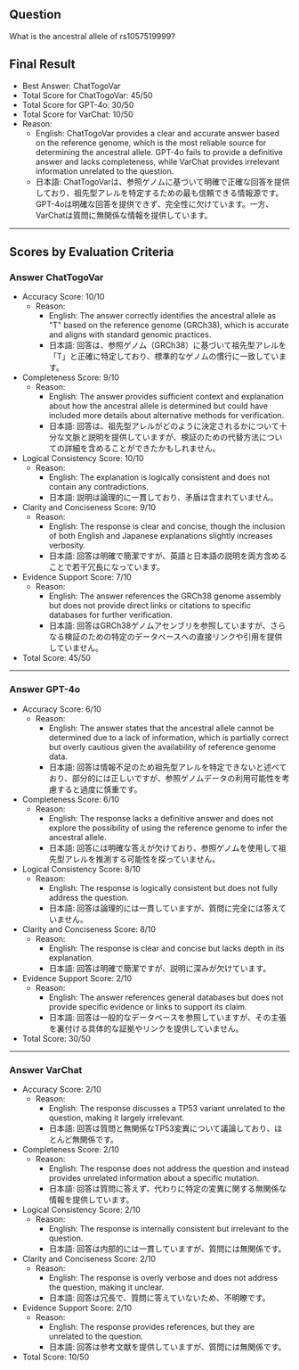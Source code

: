 ## Question

What is the ancestral allele of rs1057519999?

## Final Result

- Best Answer: ChatTogoVar
- Total Score for ChatTogoVar: 45/50
- Total Score for GPT-4o: 30/50
- Total Score for VarChat: 10/50
- Reason:
  - English: ChatTogoVar provides a clear and accurate answer based on the reference genome, which is the most reliable source for determining the ancestral allele. GPT-4o fails to provide a definitive answer and lacks completeness, while VarChat provides irrelevant information unrelated to the question.
  - 日本語: ChatTogoVarは、参照ゲノムに基づいて明確で正確な回答を提供しており、祖先型アレルを特定するための最も信頼できる情報源です。GPT-4oは明確な回答を提供できず、完全性に欠けています。一方、VarChatは質問に無関係な情報を提供しています。

---

## Scores by Evaluation Criteria

### Answer ChatTogoVar
- Accuracy Score: 10/10
  - Reason: 
    - English: The answer correctly identifies the ancestral allele as "T" based on the reference genome (GRCh38), which is accurate and aligns with standard genomic practices.
    - 日本語: 回答は、参照ゲノム（GRCh38）に基づいて祖先型アレルを「T」と正確に特定しており、標準的なゲノムの慣行に一致しています。
- Completeness Score: 9/10
  - Reason: 
    - English: The answer provides sufficient context and explanation about how the ancestral allele is determined but could have included more details about alternative methods for verification.
    - 日本語: 回答は、祖先型アレルがどのように決定されるかについて十分な文脈と説明を提供していますが、検証のための代替方法についての詳細を含めることができたかもしれません。
- Logical Consistency Score: 10/10
  - Reason: 
    - English: The explanation is logically consistent and does not contain any contradictions.
    - 日本語: 説明は論理的に一貫しており、矛盾は含まれていません。
- Clarity and Conciseness Score: 9/10
  - Reason: 
    - English: The response is clear and concise, though the inclusion of both English and Japanese explanations slightly increases verbosity.
    - 日本語: 回答は明確で簡潔ですが、英語と日本語の説明を両方含めることで若干冗長になっています。
- Evidence Support Score: 7/10
  - Reason: 
    - English: The answer references the GRCh38 genome assembly but does not provide direct links or citations to specific databases for further verification.
    - 日本語: 回答はGRCh38ゲノムアセンブリを参照していますが、さらなる検証のための特定のデータベースへの直接リンクや引用を提供していません。
- Total Score: 45/50

---

### Answer GPT-4o
- Accuracy Score: 6/10
  - Reason: 
    - English: The answer states that the ancestral allele cannot be determined due to a lack of information, which is partially correct but overly cautious given the availability of reference genome data.
    - 日本語: 回答は情報不足のため祖先型アレルを特定できないと述べており、部分的には正しいですが、参照ゲノムデータの利用可能性を考慮すると過度に慎重です。
- Completeness Score: 6/10
  - Reason: 
    - English: The response lacks a definitive answer and does not explore the possibility of using the reference genome to infer the ancestral allele.
    - 日本語: 回答には明確な答えが欠けており、参照ゲノムを使用して祖先型アレルを推測する可能性を探っていません。
- Logical Consistency Score: 8/10
  - Reason: 
    - English: The response is logically consistent but does not fully address the question.
    - 日本語: 回答は論理的には一貫していますが、質問に完全には答えていません。
- Clarity and Conciseness Score: 8/10
  - Reason: 
    - English: The response is clear and concise but lacks depth in its explanation.
    - 日本語: 回答は明確で簡潔ですが、説明に深みが欠けています。
- Evidence Support Score: 2/10
  - Reason: 
    - English: The answer references general databases but does not provide specific evidence or links to support its claim.
    - 日本語: 回答は一般的なデータベースを参照していますが、その主張を裏付ける具体的な証拠やリンクを提供していません。
- Total Score: 30/50

---

### Answer VarChat
- Accuracy Score: 2/10
  - Reason: 
    - English: The response discusses a TP53 variant unrelated to the question, making it largely irrelevant.
    - 日本語: 回答は質問と無関係なTP53変異について議論しており、ほとんど無関係です。
- Completeness Score: 2/10
  - Reason: 
    - English: The response does not address the question and instead provides unrelated information about a specific mutation.
    - 日本語: 回答は質問に答えず、代わりに特定の変異に関する無関係な情報を提供しています。
- Logical Consistency Score: 2/10
  - Reason: 
    - English: The response is internally consistent but irrelevant to the question.
    - 日本語: 回答は内部的には一貫していますが、質問には無関係です。
- Clarity and Conciseness Score: 2/10
  - Reason: 
    - English: The response is overly verbose and does not address the question, making it unclear.
    - 日本語: 回答は冗長で、質問に答えていないため、不明瞭です。
- Evidence Support Score: 2/10
  - Reason: 
    - English: The response provides references, but they are unrelated to the question.
    - 日本語: 回答は参考文献を提供していますが、質問には無関係です。
- Total Score: 10/50